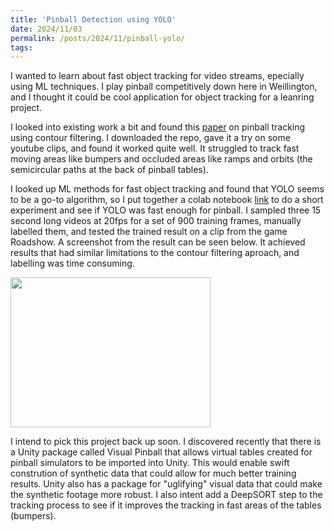```yaml
---
title: 'Pinball Detection using YOLO'
date: 2024/11/03
permalink: /posts/2024/11/pinball-yolo/
tags:
---
```


I wanted to learn about fast object tracking for video streams, epecially using ML techniques. I play pinball competitively down here in Weillington, and I thought it could be cool application for object tracking for a leanring project. 

I looked into existing work a bit and found this [paper](https://medium.com/better-programming/using-ai-to-automate-a-pinball-machine-ef5721141f03) on pinball tracking using contour filtering. I downloaded the repo, gave it a try on some youtube clips, and found it worked quite well. It struggled to track fast moving areas like bumpers and occluded areas like ramps and orbits (the semicircular paths at the back of pinball tables). 

I looked up ML methods for fast object tracking and found that YOLO seems to be a go-to algorithm, so I put together a colab notebook [link](https://colab.research.google.com/drive/1Kz2z_0XGtps2NwElRoyH9Jy2ym2h1Wdk?usp=sharing) to do a short experiment and see if YOLO was fast enough for pinball. I sampled three 15 second long videos at 20fps for a set of 900 training frames, manually labelled them, and tested the trained result on a clip from the game Roadshow. A screenshot from the result can be seen below. It achieved results that had similar limitations to the contour filtering aproach, and labelling was time consuming. 

<image src="/images/roadshow.jpg" width="320" height="240" controls></image> 

I intend to pick this project back up soon. I discovered recently that there is a Unity package called Visual Pinball that allows virtual tables created for pinball simulators to be imported into Unity. This would enable swift constrution of synthetic data that could allow for much better training results. Unity also has a package for "uglifying" visual data that could make the synthetic footage more robust. I also intent add a DeepSORT step to the tracking process to see if it improves the tracking in fast areas of the tables (bumpers). 


